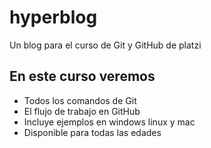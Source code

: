# hyperblog
Un blog para el curso de Git y GitHub de platzi


## En este curso veremos
* Todos los comandos de Git
* El flujo de trabajo en GitHub
* Incluye ejemplos en windows linux y mac
* Disponible para todas las edades
